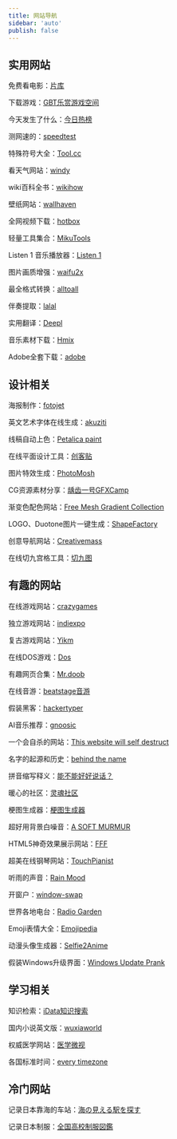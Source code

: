 ```yaml
---
title: 网站导航
sidebar: 'auto'
publish: false
---
```


<!-- more -->

## 实用网站

免费看电影：[片库](https://www.piankuw.com/)

下载游戏：[GBT乐赏游戏空间](http://gbtgame.ys168.com/)

今天发生了什么：[今日热榜](https://tophub.today/)

测网速的：[speedtest](https://www.speedtest.cn/)

特殊符号大全：[Tool.cc](http://tool.cc/fuhao/)

看天气网站：[windy](https://www.windy.com/)

wiki百科全书：[wikihow](https://zh.wikihow.com/)

壁纸网站：[wallhaven](https://wallhaven.cc/)

全网视频下载：[hotbox](https://www.hotbox.fun/)

轻量工具集合：[MikuTools](https://tools.miku.ac/)

Listen 1 音乐播放器：[Listen 1](http://listen1.github.io/listen1/)

图片画质增强：[waifu2x](http://waifu2x.udp.jp/)

最全格式转换：[alltoall](https://www.alltoall.net/)

伴奏提取：[lalal](https://www.lalal.ai/)

实用翻译：[Deepl](https://www.deepl.com/translator)

音乐素材下载：[Hmix](http://www.hmix.net/)

Adobe全套下载：[adobe](http://adobe.v404.cn/adobe/)


## 设计相关

海报制作：[fotojet](https://www.fotojet.com/)

英文艺术字体在线生成：[akuziti](http://www.akuziti.com/yw/)

线稿自动上色：[Petalica paint](https://petalica-paint.pixiv.dev/index_zh.html)

在线平面设计工具：[创客贴](https://www.chuangkit.com/dc.html)

图片特效生成：[PhotoMosh](https://photomosh.com/)

CG资源素材分享：[龋齿一号GFXCamp](http://www.gfxcamp.com/)

渐变色配色网站：[Free Mesh Gradient Collection](https://products.ls.graphics/mesh-gradients/)

LOGO、Duotone图片一键生成：[ShapeFactory](https://shapefactory.co)

创意导航网站：[Creativemass](https://creativemass.cn/)

在线切九宫格工具：[切九图](https://lab.magiconch.com/v/sns-image)


## 有趣的网站

在线游戏网站：[crazygames](https://www.crazygames.com/)

独立游戏网站：[indiexpo](https://www.indiexpo.net/)

复古游戏网站：[Yikm](https://www.yikm.net/)

在线DOS游戏：[Dos](https://dos.zczc.cz/)

有趣网页合集：[Mr.doob](https://mrdoob.com/)

在线音游：[beatstage音游](https://www.beatstage.com/)

假装黑客：[hackertyper](http://hackcode.ishoulu.com/hackertyper/)

AI音乐推荐：[gnoosic](https://www.gnoosic.com/faves.php)

一个会自杀的网站：[This website will self destruct](https://www.thiswebsitewillselfdestruct.com/)

名字的起源和历史：[behind the name](https://www.behindthename.com/)

拼音缩写释义：[能不能好好说话？](https://lab.magiconch.com/nbnhhsh/)

暖心的社区：[灵魂社区](http://soulapartment.net/)

梗图生成器：[梗图生成器](http://x.magiconch.com/)

超好用背景白噪音：[A SOFT MURMUR](https://asoftmurmur.com/)

HTML5神奇效果展示网站：[FFF](http://fff.cmiscm.com/)

超美在线钢琴网站：[TouchPianist](http://touchpianist.com/)

听雨的声音：[Rain Mood](https://www.rainymood.com/)

开窗户：[window-swap](https://www.window-swap.com/)

世界各地电台：[Radio Garden](http://radio.garden/visit)

Emoji表情大全：[Emojipedia](https://emojipedia.org/)

动漫头像生成器：[Selfie2Anime](https://selfie2anime.com/)

假装Windows升级界面：[Windows Update Prank](http://fakeupdate.net)

## 学习相关

知识检索：[iData知识搜索](https://www.cn-ki.net/)

国内小说英文版：[wuxiaworld](https://www.wuxiaworld.com/)

权威医学网站：[医学微视](https://www.mvyxws.com/)

各国标准时间：[every timezone](https://everytimezone.com/)






## 冷门网站

记录日本靠海的车站：[海の見える駅を探す](https://seaside-station.com/region/hokkaido/)

记录日本制服：[全国高校制服図鑑](http://www.seihuku-zukan.com/)




